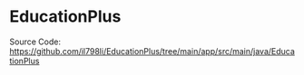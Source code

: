 # EducationPlus
Source Code: https://github.com/il798li/EducationPlus/tree/main/app/src/main/java/EducationPlus
